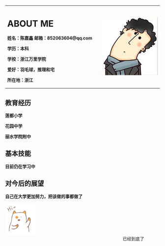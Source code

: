 
<body background="timgUKW0N44O.jpg">
<table border="0">
<tr>
<td width="60%">
<h1> ABOUT ME</h1>
  <p><b>姓名：陈嘉鑫 邮箱：852063604@qq.com</b></p>
  <p><b>学历：本科             </b></p>
  <p><b>学校：浙江万里学院</b></p>
  <p><b>爱好：羽毛球，推理和宅</b></p>
 <p><b>所在地：浙江</b></p>
</td>
  <td width="40%">
    <img src="/u=2887308286,3997673941&fm=26&gp=0.jpg" width="100%">    
    </td>
  </tr>
  </table>
    
<p><h2>教育经历</h2></p>
     <p><b>莲都小学</b></p>
      <p><b>花园中学</b></p>
        <p><b>丽水学院附中</b></p>
<p><h2>基本技能</h2><p>
<p><b>目前仍在学习中</b></p>
<p><h2>对今后的展望</h2></p>
<p><b>自己在大学更加努力，把该做的事都做了</b></p>

   <img src="/ti.gif" width="20%"> 
<marquee>已经到底了</marquee>


